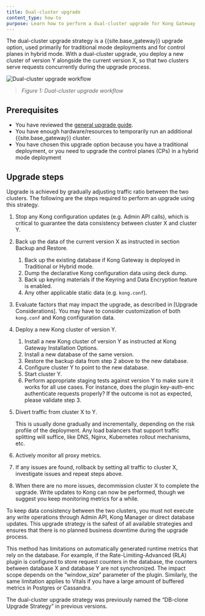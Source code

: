```yaml
---
title: Dual-cluster upgrade
content_type: how-to
purpose: Learn how to perform a dual-cluster upgrade for Kong Gateway
---
```


The dual-cluster upgrade strategy is a {{site.base_gateway}} upgrade option, used primarily for traditional mode deployments and for control planes in hybrid mode. 
With a dual-cluster upgrade, you deploy a new cluster of version Y alongside the current version X, so that two clusters serve requests concurrently during the upgrade process.

![Dual-cluster upgrade workflow](/assets/images/products/gateway/upgrade/dual-cluster-upgrade.png)
> _Figure 1: Dual-cluster upgrade workflow_

## Prerequisites

* You have reviewed the [general upgrade guide](/gateway/{{page.kong_version}}/upgrade/).
* You have enough hardware/resources to temporarily run an additional {{site.base_gateway}} cluster.
* You have chosen this upgrade option because you have a traditional deployment, or you need 
to upgrade the control planes (CPs) in a hybrid mode deployment

## Upgrade steps

Upgrade is achieved by gradually adjusting traffic ratio between the two clusters. The following are the steps required to perform an upgrade using this strategy.

1. Stop any Kong configuration updates (e.g. Admin API calls), which is critical to guarantee the data consistency between cluster X and cluster Y.

2. Back up the data of the current version X as instructed in section Backup and Restore.

    1. Back up the existing database if Kong Gateway is deployed in Traditional or Hybrid mode.
    2. Dump the declarative Kong configuration data using deck dump.
    3. Back up keyring materials if the Keyring and Data Encryption feature is enabled.
    4. Any other applicable static data (e.g. `kong.conf`).

3. Evaluate factors that may impact the upgrade, as described in [Upgrade Considerations]. You may have to consider customization of both `kong.conf` and Kong configuration data.

4. Deploy a new Kong cluster of version Y.
    1. Install a new Kong cluster of version Y as instructed at Kong Gateway Installation Options.
    2. Install a new database of the same version.
    3. Restore the backup data from step 2 above to the new database.
    4. Configure cluster Y to point to the new database.
    5. Start cluster Y.
    6. Perform appropriate staging tests against version Y to make sure it works for all use cases. For instance, does the plugin key-auth-enc authenticate requests properly? If the outcome is not as expected, please validate step 3.

5. Divert traffic from cluster X to Y. 

    This is usually done gradually and incrementally, depending on the risk profile of the deployment. Any load balancers that support traffic splitting will suffice, like DNS, Nginx, Kubernetes rollout mechanisms, etc.

6. Actively monitor all proxy metrics.

7. If any issues are found, rollback by setting all traffic to cluster X, investigate issues and repeat steps above.

8. When there are no more issues, decommission cluster X to complete the upgrade. Write updates to Kong can now be performed, though we suggest you keep monitoring metrics for a while.

To keep data consistency between the two clusters, you must not execute any write operations through Admin API, Kong Manager or direct database updates. This upgrade strategy is the safest of all available strategies and ensures that there is no planned business downtime during the upgrade process.

This method has limitations on automatically generated runtime metrics that rely on the database. For example, if the Rate-Limiting-Advanced (RLA) plugin is configured to store request counters in the database, the counters between database X and database Y are not synchronized. The impact scope depends on the “window_size” parameter of the plugin. Similarly, the same limitation applies to Vitals if you have a large amount of buffered metrics in Postgres or Cassandra.

The dual-cluster upgrade strategy was previously named the “DB-clone Upgrade Strategy” in previous versions.
